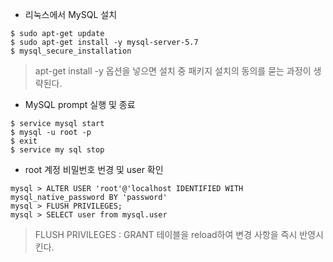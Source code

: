 * 리눅스에서 MySQL 설치

```
$ sudo apt-get update
$ sudo apt-get install -y mysql-server-5.7
$ mysql_secure_installation
```
> apt-get install -y 옵션을 넣으면 설치 중 패키지 설치의 동의를 묻는 과정이 생략된다. 

* MySQL prompt 실행 및 종료

```
$ service mysql start
$ mysql -u root -p
$ exit
$ service my sql stop
```

* root 계정 비밀번호 번경 및 user 확인 
```
mysql > ALTER USER 'root'@'localhost IDENTIFIED WITH mysql_native_password BY 'password'
mysql > FLUSH PRIVILEGES;
mysql > SELECT user from mysql.user
```
> FLUSH PRIVILEGES : GRANT 테이블을 reload하여 변경 사항을 즉시 반영시킨다. 